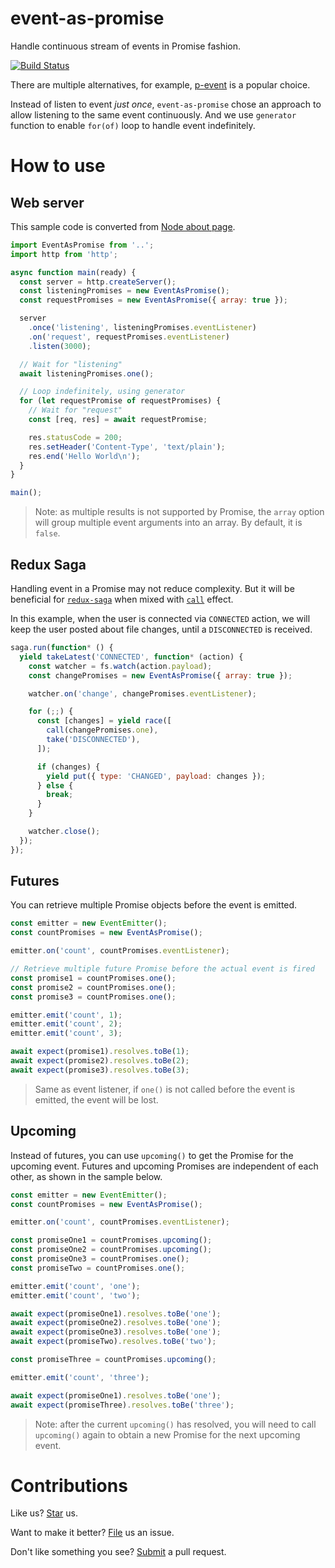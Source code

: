 # event-as-promise

Handle continuous stream of events in Promise fashion.

[![Build Status](https://travis-ci.org/compulim/event-as-promise.svg?branch=master)](https://travis-ci.org/compulim/event-as-promise)

There are multiple alternatives, for example, [p-event](https://npmjs.com/package/p-event) is a popular choice.

Instead of listen to event *just once*, `event-as-promise` chose an approach to allow listening to the same event continuously. And we use `generator` function to enable `for(of)` loop to handle event indefinitely.

# How to use

## Web server

This sample code is converted from [Node about page](https://nodejs.org/en/about/).

```js
import EventAsPromise from '..';
import http from 'http';

async function main(ready) {
  const server = http.createServer();
  const listeningPromises = new EventAsPromise();
  const requestPromises = new EventAsPromise({ array: true });

  server
    .once('listening', listeningPromises.eventListener)
    .on('request', requestPromises.eventListener)
    .listen(3000);

  // Wait for "listening"
  await listeningPromises.one();

  // Loop indefinitely, using generator
  for (let requestPromise of requestPromises) {
    // Wait for "request"
    const [req, res] = await requestPromise;

    res.statusCode = 200;
    res.setHeader('Content-Type', 'text/plain');
    res.end('Hello World\n');
  }
}

main();
```

> Note: as multiple results is not supported by Promise, the `array` option will group multiple event arguments into an array. By default, it is `false`.

## Redux Saga

Handling event in a Promise may not reduce complexity. But it will be beneficial for [`redux-saga`](https://redux-saga.js.org/) when mixed with [`call`](https://redux-saga.js.org/docs/api/#callfn-args) effect.

In this example, when the user is connected via `CONNECTED` action, we will keep the user posted about file changes, until a `DISCONNECTED` is received.

```js
saga.run(function* () {
  yield takeLatest('CONNECTED', function* (action) {
    const watcher = fs.watch(action.payload);
    const changePromises = new EventAsPromise({ array: true });

    watcher.on('change', changePromises.eventListener);

    for (;;) {
      const [changes] = yield race([
        call(changePromises.one),
        take('DISCONNECTED'),
      ]);

      if (changes) {
        yield put({ type: 'CHANGED', payload: changes });
      } else {
        break;
      }
    }

    watcher.close();
  });
});
```

## Futures

You can retrieve multiple Promise objects before the event is emitted.

```js
const emitter = new EventEmitter();
const countPromises = new EventAsPromise();

emitter.on('count', countPromises.eventListener);

// Retrieve multiple future Promise before the actual event is fired
const promise1 = countPromises.one();
const promise2 = countPromises.one();
const promise3 = countPromises.one();

emitter.emit('count', 1);
emitter.emit('count', 2);
emitter.emit('count', 3);

await expect(promise1).resolves.toBe(1);
await expect(promise2).resolves.toBe(2);
await expect(promise3).resolves.toBe(3);
```

> Same as event listener, if `one()` is not called before the event is emitted, the event will be lost.

## Upcoming

Instead of futures, you can use `upcoming()` to get the Promise for the upcoming event. Futures and upcoming Promises are independent of each other, as shown in the sample below.

```js
const emitter = new EventEmitter();
const countPromises = new EventAsPromise();

emitter.on('count', countPromises.eventListener);

const promiseOne1 = countPromises.upcoming();
const promiseOne2 = countPromises.upcoming();
const promiseOne3 = countPromises.one();
const promiseTwo = countPromises.one();

emitter.emit('count', 'one');
emitter.emit('count', 'two');

await expect(promiseOne1).resolves.toBe('one');
await expect(promiseOne2).resolves.toBe('one');
await expect(promiseOne3).resolves.toBe('one');
await expect(promiseTwo).resolves.toBe('two');

const promiseThree = countPromises.upcoming();

emitter.emit('count', 'three');

await expect(promiseOne1).resolves.toBe('one');
await expect(promiseThree).resolves.toBe('three');
```

> Note: after the current `upcoming()` has resolved, you will need to call `upcoming()` again to obtain a new Promise for the next upcoming event.

# Contributions

Like us? [Star](https://github.com/compulim/event-as-promise/stargazers) us.

Want to make it better? [File](https://github.com/compulim/event-as-promise/issues) us an issue.

Don't like something you see? [Submit](https://github.com/compulim/event-as-promise/pulls) a pull request.
